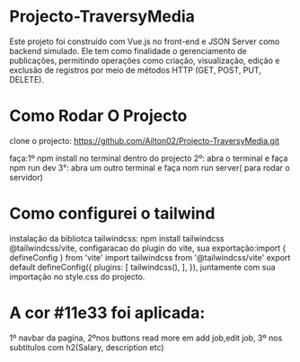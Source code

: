 # Projecto-TraversyMedia
Este projeto foi construído com Vue.js no front-end e JSON Server como backend simulado. Ele tem como finalidade o gerenciamento de publicações, permitindo operações como criação, visualização, edição e exclusão de registros por meio de métodos HTTP (GET, POST, PUT, DELETE).

# Como Rodar O Projecto
clone o projecto:
https://github.com/Ailton02/Projecto-TraversyMedia.git

faça:1º npm install no terminal dentro do projecto
2º: abra o  terminal  e faça npm run dev
3°: abra um outro terminal e faça nom run server( para rodar o servidor)

# Como configurei o tailwind
instalação da bibliotca tailwindcss: npm install tailwindcss @tailwindcss/vite,
configaracao do plugin do vite, sua exportação:import { defineConfig } from 'vite'
import tailwindcss from '@tailwindcss/vite'
export default defineConfig({
  plugins: [
    tailwindcss(),
  ],
}), juntamente com sua importação no style.css do projecto.


 # A cor #11e33 foi aplicada: 
 1º navbar da pagína, 
 2ºnos buttons read more em add job,edit job,
 3º nos subtitulos com h2(Salary, description etc)

